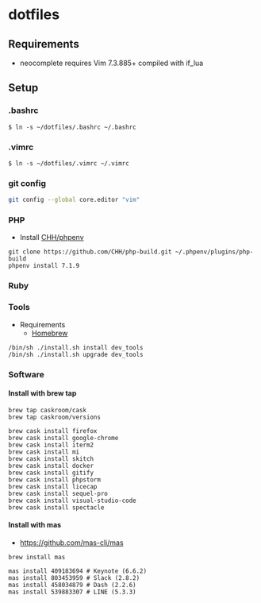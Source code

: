 # dotfiles

## Requirements
* neocomplete requires Vim 7.3.885+ compiled with if_lua

## Setup 

### .bashrc
```
$ ln -s ~/dotfiles/.bashrc ~/.bashrc
```

### .vimrc

```
$ ln -s ~/dotfiles/.vimrc ~/.vimrc
```

### git config
```sh
git config --global core.editor "vim"
```

### PHP
* Install [CHH/phpenv](https://github.com/CHH/phpenv)

```
git clone https://github.com/CHH/php-build.git ~/.phpenv/plugins/php-build
phpenv install 7.1.9
```

### Ruby


### Tools
* Requirements
    * [Homebrew](https://brew.sh/index_ja)

```
/bin/sh ./install.sh install dev_tools
/bin/sh ./install.sh upgrade dev_tools
```

### Software

#### Install with brew tap

```
brew tap caskroom/cask
brew tap caskroom/versions

brew cask install firefox
brew cask install google-chrome
brew cask install iterm2
brew cask install mi
brew cask install skitch
brew cask install docker
brew cask install gitify
brew cask install phpstorm
brew cask install licecap
brew cask install sequel-pro
brew cask install visual-studio-code
brew cask install spectacle
```

#### Install with mas
* https://github.com/mas-cli/mas

```
brew install mas

mas install 409183694 # Keynote (6.6.2)
mas install 803453959 # Slack (2.8.2)
mas install 458034879 # Dash (2.2.6)
mas install 539883307 # LINE (5.3.3)
```
